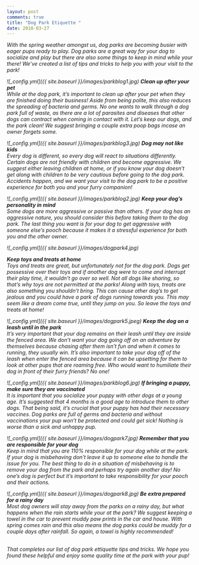 ```yaml
---
layout: post
comments: true
title: "Dog Park Etiquette "
date: 2018-03-27
---
```

<i>With the spring weather amongst us, dog parks are becoming busier with eager pups ready to play. Dog parks are a great way for your dog to socialize and play but there are also some things to keep in mind while your there! We’ve created a list of tips and tricks to help you with your visit to the park!<i> 

![_config.yml]({{ site.baseurl }}/images/parkblog1.jpg)
**Clean up after your pet**
<br>While at the dog park, it’s important to clean up after your pet when they are finished doing their business! Aside from being polite, this also reduces the spreading of bacteria and germs. No one wants to walk through a dog park full of waste, as there are a lot of parasites and diseases that other dogs can contract when coming in contact with it. Let’s keep our dogs, and the park clean! We suggest bringing a couple extra poop bags incase an owner forgets some. 

![_config.yml]({{ site.baseurl }}/images/parkblog3.jpg)
**Dog may not like kids**
<br>Every dog is different, so every dog will react to situations differently. Certain dogs are not friendly with children and become aggressive. We suggest either leaving children at home, or if you know your dog doesn’t get along with children to be very cautious before going to the dog park. Accidents happen, and we want your visit to the dog park to be a positive experience for both you and your furry companion! 

![_config.yml]({{ site.baseurl }}/images/parkblog2.jpg)
**Keep your dog’s personality in mind** 
<br>Some dogs are more aggressive or passive than others. If your dog has an aggressive nature, you should consider this before taking them to the dog park. The last thing you want is for your dog to get aggressive with someone else’s pooch because it makes it a stressful experience for both you and the other owner. 

![_config.yml]({{ site.baseurl }}/images/dogpark4.jpg)

**Keep toys and treats at home**
<br>Toys and treats are great, but unfortunately not for the dog park. Dogs get possessive over their toys and if another dog were to come and interrupt their play time, it wouldn’t go over so well. Not all dogs like sharing, so that’s why toys are not permitted at the parks! Along with toys, treats are also something you shouldn’t bring. This can cause other dog’s to get jealous and you could have a park of dogs running towards you. This may seem like a dream come true, until they jump on you. So leave the toys and treats at home! 

![_config.yml]({{ site.baseurl }}/images/dogpark5.jpeg)
**Keep the dog on a leash until in the park**
<br>It’s very important that your dog remains on their leash until they are inside the fenced area. We don’t want your dog going off on an adventure by themselves because chasing after them isn’t fun and when it comes to running, they usually win. It’s also important to take your dog off of the leash when enter the fenced area because it can be upsetting for them to look at other pups that are roaming free. Who would want to humiliate their dog in front of their furry friends? No one! 

![_config.yml]({{ site.baseurl }}/images/parkblog6.jpg)
**If bringing a puppy, make sure they are vaccinated**
<br>It is important that you socialize your puppy with other dogs at a young age. It’s suggested that 4 months is a good age to introduce them to other dogs. That being said, it’s crucial that your puppy has had their necessary vaccines. Dog parks are full of germs and bacteria and without vaccinations your pup won’t be protected and could get sick! Nothing is worse than a sick and unhappy pup.

![_config.yml]({{ site.baseurl }}/images/dogpark7.jpg)
**Remember that you are responsible for your dog**
<br>Keep in mind that you are 110% responsible for your dog while at the park. If your dog is misbehaving don’t leave it up to someone else to handle the issue for you. The best thing to do in a situation of misbehaving is to remove your dog from the park and perhaps try again another day! No one’s dog is perfect but it’s important to take responsibility for your pooch and their actions.
	
![_config.yml]({{ site.baseurl }}/images/dogpark8.jpg)
**Be extra prepared for a rainy day**
<br>Most dog owners will stay away from the parks on a rainy day, but what happens when the rain starts while your at the park? We suggest keeping a towel in the car to prevent muddy paw prints in the car and house. With spring comes rain and this also means the dog parks could be muddy for a couple days after rainfall. So again, a towel is highly recommended!  

<br> That completes our list of dog park ettiquette tips and tricks. We hope you found these helpful and enjoy some quality time at the park with your pup!
